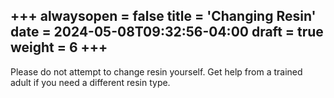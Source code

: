 +++
alwaysopen = false
title = 'Changing Resin'
date = 2024-05-08T09:32:56-04:00
draft = true
weight = 6
+++
---


Please do not attempt to change resin yourself. Get help from a trained adult if you need a different resin type.